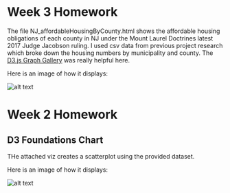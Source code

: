 
Week 3 Homework
===============
The file NJ_affordableHousingByCounty.html shows the affordable housing obligations of each county in NJ under the Mount Laurel Doctrines latest 2017 Judge Jacobson ruling. I used csv data from previous project research which broke down the housing numbers by municipality and county. The [D3.js Graph Gallery](https://www.d3-graph-gallery.com/index.html) was really helpful here. 

Here is an image of how it displays:

![alt text](https://i.imgur.com/LoHVmGT.png "scatterplot")



Week 2 Homework
===============

D3 Foundations Chart
---------------------

THe attached viz creates a scatterplot using the provided dataset. 

Here is an image of how it displays:

![alt text](https://i.imgur.com/kFMKTAr.png "scatterplot")
